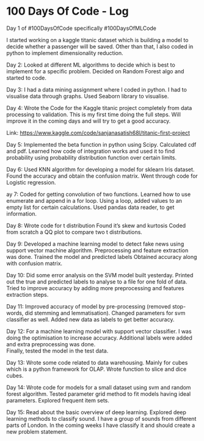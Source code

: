 # 100 Days Of Code - Log

Day 1 of #100DaysOfCode specifically #100DaysOfMLCode 

I started working on a kaggle titanic dataset which is building a model to decide whether a passenger will be saved.
Other than that, I also coded in python to implement dimensionality reduction.

Day 2:
Looked at different ML algorithms to decide which is best to implement for a specific problem.
Decided on Random Forest algo and started to code.

Day 3:
I had a data mining assignment where I coded in python. 
I had to visualise data through graphs. Used Seaborn library to visualise.

Day 4:
Wrote the Code for the  Kaggle titanic project completely from data processing to validation. 
This is my first time doing the full steps. 
Will improve it in the coming days and will try to get a good accuracy. 

Link: https://www.kaggle.com/code/sanjanasatish68l/titanic-first-project

Day 5:
Implemented the beta function in python using Scipy. Calculated cdf and pdf. 
Learned how code of integration works and used it to find probability 
using probability distribution function over certain limits. 

Day 6: 
Used KNN algorithm for developing a model for sklearn Iris dataset. 
Found the accuracy and obtain the confusion matrix. Went through code for Logistic regression. 

ay 7: 
Coded for getting convolution of two functions. 
Learned how to use enumerate and append in a for loop. 
Using a loop, added values to an empty list for certain calculations. 
Used pandas data reader, to get information. 

Day 8:
Wrote code for t distribution 
Found it’s skew and kurtosis 
Coded from scratch a QQ plot to compare two t distributions. 

Day 9:
Developed a machine learning model to detect fake news using support vector machine algorithm. 
Preprocessing and feature extraction was done.
Trained the model and predicted labels
Obtained accuracy along with confusion matrix.

Day 10: 
Did some error analysis on the SVM model built yesterday. 
Printed out the true and predicted labels to analyse to a file for one fold of data.
Tried to improve accuracy by adding more preprocessing and features extraction steps. 

Day 11: 
Improved accuracy of model by pre-processing (removed stop-words, did stemming and lemmatisation). 
Changed parameters for svm classifier as well. 
Added new data as labels to get better accuracy.

Day 12:
For a machine learning model with support vector classifier. 
I was doing the optimisation to increase accuracy. 
Additional labels were added and extra preprocessing was done.  
Finally, tested the model in the test data. 

Day 13:
Wrote some code related to data warehousing. 
Mainly for cubes which is a python framework for OLAP. 
Wrote function to slice and dice cubes.

Day 14: 
Wrote code for models for a small dataset using svm and random forest algorithm. 
Tested parameter grid method to fit models having ideal parameters.
Explored frequent item sets.

Day 15: 
Read about the basic overview of deep learning. 
Explored deep learning methods to classify sound. 
I have a group of sounds from different parts of London. 
In the coming weeks I have classify it and should create a new problem statement. 
